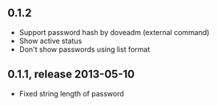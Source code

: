 ## 0.1.2
 * Support password hash by doveadm (external command)
 * Show active status
 * Don't show passwords using list format

## 0.1.1, release 2013-05-10
 * Fixed string length of password


